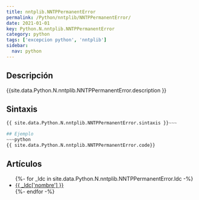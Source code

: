 ```yaml
---
title: nntplib.NNTPPermanentError
permalink: /Python/nntplib/NNTPPermanentError/
date: 2021-01-01
key: Python.N.nntplib.NNTPPermanentError
category: python
tags: ['excepcion python', 'nntplib']
sidebar: 
  nav: python
---
```


## Descripción
{{site.data.Python.N.nntplib.NNTPPermanentError.description }}

## Sintaxis
~~~python
{{ site.data.Python.N.nntplib.NNTPPermanentError.sintaxis }}~~~

## Ejemplo
~~~python
{{ site.data.Python.N.nntplib.NNTPPermanentError.code}}
~~~

## Artículos
<ul>
{%- for _ldc in site.data.Python.N.nntplib.NNTPPermanentError.ldc -%}
   <li>
       <a href="{{_ldc['url'] }}">{{ _ldc['nombre'] }}</a>
   </li>
{%- endfor -%}
</ul>
